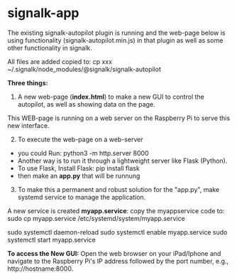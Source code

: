 # signalk-app

The existing signalk-autopilot plugin is running and the web-page below is using functionality (signalk-autopilot.min.js) in that plugin as well as some other functionality in signalk. 

All files are added copied to:
cp xxx  ~/.signalk/node_modules/@signalk/signalk-autopilot

**Three things:**
1. A new web-page (**index.html**) to make a new GUI to control the autopilot, as well as showing data on the page. 

This WEB-page is running on a web server on the Raspberry Pi to serve this new interface. 

2. To execute the web-page on a web-server
- you could Run:  python3 -m http.server 8000
- Another way is to run it through a lightweight server like Flask (Python).
- To use Flask, Install Flask: pip install flask
- then make an **app.py** that will be runnung

3. To make this a permanent and robust solution for the "app.py", make systemd service to manage the application. 

A new service is created **myapp.service**: 
copy the myappservice code to:
sudo cp myapp.service /etc/systemd/system/myapp.service

sudo systemctl daemon-reload
sudo systemctl enable myapp.service
sudo systemctl start myapp.service

**To access the New GUI:**
Open the web browser on your iPad/Iphone and navigate to the Raspberry Pi's IP address followed by the port number, e.g., http://hostname:8000.
